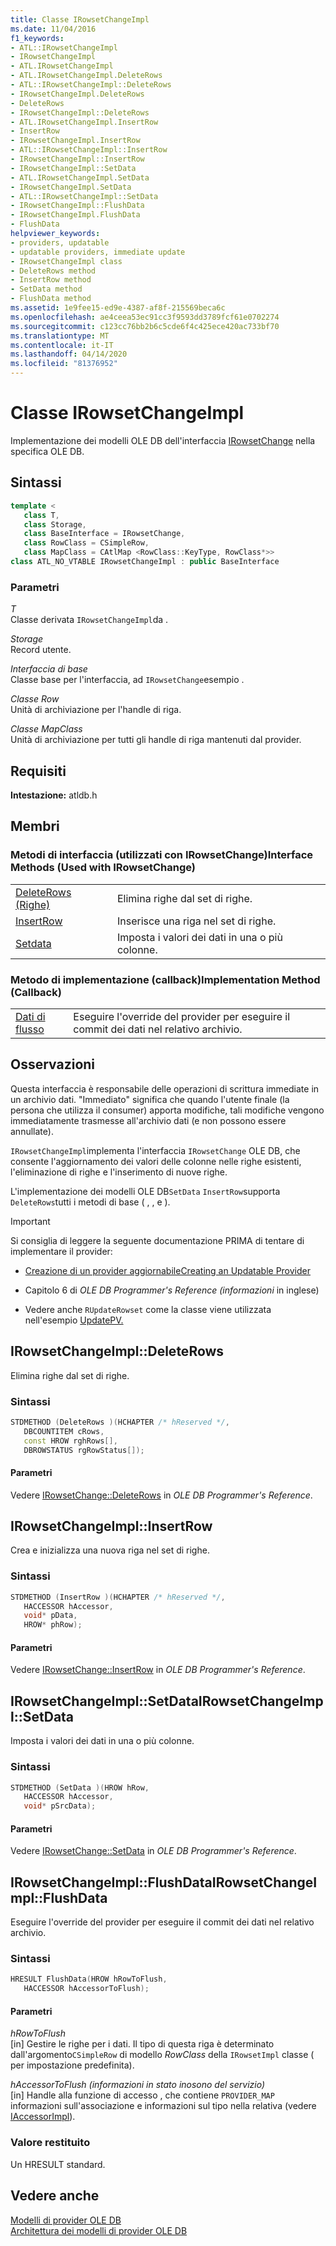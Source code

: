 ```yaml
---
title: Classe IRowsetChangeImpl
ms.date: 11/04/2016
f1_keywords:
- ATL::IRowsetChangeImpl
- IRowsetChangeImpl
- ATL.IRowsetChangeImpl
- ATL.IRowsetChangeImpl.DeleteRows
- ATL::IRowsetChangeImpl::DeleteRows
- IRowsetChangeImpl.DeleteRows
- DeleteRows
- IRowsetChangeImpl::DeleteRows
- ATL.IRowsetChangeImpl.InsertRow
- InsertRow
- IRowsetChangeImpl.InsertRow
- ATL::IRowsetChangeImpl::InsertRow
- IRowsetChangeImpl::InsertRow
- IRowsetChangeImpl::SetData
- ATL.IRowsetChangeImpl.SetData
- IRowsetChangeImpl.SetData
- ATL::IRowsetChangeImpl::SetData
- IRowsetChangeImpl::FlushData
- IRowsetChangeImpl.FlushData
- FlushData
helpviewer_keywords:
- providers, updatable
- updatable providers, immediate update
- IRowsetChangeImpl class
- DeleteRows method
- InsertRow method
- SetData method
- FlushData method
ms.assetid: 1e9fee15-ed9e-4387-af8f-215569beca6c
ms.openlocfilehash: ae4ceea53ec91cc3f9593dd3789fcf61e0702274
ms.sourcegitcommit: c123cc76bb2b6c5cde6f4c425ece420ac733bf70
ms.translationtype: MT
ms.contentlocale: it-IT
ms.lasthandoff: 04/14/2020
ms.locfileid: "81376952"
---
```

# <a name="irowsetchangeimpl-class"></a>Classe IRowsetChangeImpl

Implementazione dei modelli OLE DB dell'interfaccia [IRowsetChange](/previous-versions/windows/desktop/ms715790(v=vs.85)) nella specifica OLE DB.

## <a name="syntax"></a>Sintassi

```cpp
template <
   class T,
   class Storage,
   class BaseInterface = IRowsetChange,
   class RowClass = CSimpleRow,
   class MapClass = CAtlMap <RowClass::KeyType, RowClass*>>
class ATL_NO_VTABLE IRowsetChangeImpl : public BaseInterface
```

### <a name="parameters"></a>Parametri

*T*<br/>
Classe derivata `IRowsetChangeImpl`da .

*Storage*<br/>
Record utente.

*Interfaccia di base*<br/>
Classe base per l'interfaccia, ad `IRowsetChange`esempio .

*Classe Row*<br/>
Unità di archiviazione per l'handle di riga.

*Classe MapClass*<br/>
Unità di archiviazione per tutti gli handle di riga mantenuti dal provider.

## <a name="requirements"></a>Requisiti

**Intestazione:** atldb.h

## <a name="members"></a>Membri

### <a name="interface-methods-used-with-irowsetchange"></a>Metodi di interfaccia (utilizzati con IRowsetChange)Interface Methods (Used with IRowsetChange)

|||
|-|-|
|[DeleteRows (Righe)](#deleterows)|Elimina righe dal set di righe.|
|[InsertRow](#insertrow)|Inserisce una riga nel set di righe.|
|[Setdata](#setdata)|Imposta i valori dei dati in una o più colonne.|

### <a name="implementation-method-callback"></a>Metodo di implementazione (callback)Implementation Method (Callback)

|||
|-|-|
|[Dati di flusso](#flushdata)|Eseguire l'override del provider per eseguire il commit dei dati nel relativo archivio.|

## <a name="remarks"></a>Osservazioni

Questa interfaccia è responsabile delle operazioni di scrittura immediate in un archivio dati. "Immediato" significa che quando l'utente finale (la persona che utilizza il consumer) apporta modifiche, tali modifiche vengono immediatamente trasmesse all'archivio dati (e non possono essere annullate).

`IRowsetChangeImpl`implementa l'interfaccia `IRowsetChange` OLE DB, che consente l'aggiornamento dei valori delle colonne nelle righe esistenti, l'eliminazione di righe e l'inserimento di nuove righe.

L'implementazione dei modelli OLE DB`SetData` `InsertRow`supporta `DeleteRows`tutti i metodi di base ( , , e ).

> [!IMPORTANT]
> Si consiglia di leggere la seguente documentazione PRIMA di tentare di implementare il provider:

- [Creazione di un provider aggiornabileCreating an Updatable Provider](../../data/oledb/creating-an-updatable-provider.md)

- Capitolo 6 di *OLE DB Programmer's Reference (informazioni* in inglese)

- Vedere anche `RUpdateRowset` come la classe viene utilizzata nell'esempio [UpdatePV.](https://github.com/Microsoft/VCSamples/tree/master/VC2010Samples/ATL/OLEDB/Provider/UPDATEPV)

## <a name="irowsetchangeimpldeleterows"></a><a name="deleterows"></a>IRowsetChangeImpl::DeleteRows

Elimina righe dal set di righe.

### <a name="syntax"></a>Sintassi

```cpp
STDMETHOD (DeleteRows )(HCHAPTER /* hReserved */,
   DBCOUNTITEM cRows,
   const HROW rghRows[],
   DBROWSTATUS rgRowStatus[]);
```

#### <a name="parameters"></a>Parametri

Vedere [IRowsetChange::DeleteRows](/previous-versions/windows/desktop/ms724362(v=vs.85)) in *OLE DB Programmer's Reference*.

## <a name="irowsetchangeimplinsertrow"></a><a name="insertrow"></a>IRowsetChangeImpl::InsertRow

Crea e inizializza una nuova riga nel set di righe.

### <a name="syntax"></a>Sintassi

```cpp
STDMETHOD (InsertRow )(HCHAPTER /* hReserved */,
   HACCESSOR hAccessor,
   void* pData,
   HROW* phRow);
```

#### <a name="parameters"></a>Parametri

Vedere [IRowsetChange::InsertRow](/previous-versions/windows/desktop/ms716921(v=vs.85)) in *OLE DB Programmer's Reference*.

## <a name="irowsetchangeimplsetdata"></a><a name="setdata"></a>IRowsetChangeImpl::SetDataIRowsetChangeImpl::SetData

Imposta i valori dei dati in una o più colonne.

### <a name="syntax"></a>Sintassi

```cpp
STDMETHOD (SetData )(HROW hRow,
   HACCESSOR hAccessor,
   void* pSrcData);
```

#### <a name="parameters"></a>Parametri

Vedere [IRowsetChange::SetData](/previous-versions/windows/desktop/ms721232(v=vs.85)) in *OLE DB Programmer's Reference*.

## <a name="irowsetchangeimplflushdata"></a><a name="flushdata"></a>IRowsetChangeImpl::FlushDataIRowsetChangeImpl::FlushData

Eseguire l'override del provider per eseguire il commit dei dati nel relativo archivio.

### <a name="syntax"></a>Sintassi

```cpp
HRESULT FlushData(HROW hRowToFlush,
   HACCESSOR hAccessorToFlush);
```

#### <a name="parameters"></a>Parametri

*hRowToFlush*<br/>
[in] Gestire le righe per i dati. Il tipo di questa riga è determinato dall'argomento`CSimpleRow` di modello *RowClass* della `IRowsetImpl` classe ( per impostazione predefinita).

*hAccessorToFlush (informazioni in stato inosono del servizio)*<br/>
[in] Handle alla funzione di accesso , che contiene `PROVIDER_MAP` informazioni sull'associazione e informazioni sul tipo nella relativa (vedere [IAccessorImpl](../../data/oledb/iaccessorimpl-class.md)).

### <a name="return-value"></a>Valore restituito

Un HRESULT standard.

## <a name="see-also"></a>Vedere anche

[Modelli di provider OLE DB](../../data/oledb/ole-db-provider-templates-cpp.md)<br/>
[Architettura dei modelli di provider OLE DB](../../data/oledb/ole-db-provider-template-architecture.md)
